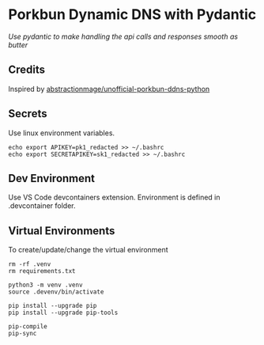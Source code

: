 # Porkbun Dynamic DNS with Pydantic
*Use pydantic to make handling the api calls and responses smooth as butter*

## Credits
Inspired by [abstractionmage/unofficial-porkbun-ddns-python](https://github.com/abstractionmage/unofficial-porkbun-ddns-python)

## Secrets
Use linux environment variables.
```
echo export APIKEY=pk1_redacted >> ~/.bashrc
echo export SECRETAPIKEY=sk1_redacted >> ~/.bashrc
```

## Dev Environment
Use VS Code devcontainers extension. Environment is defined in .devcontainer folder.


## Virtual Environments
To create/update/change the virtual environment
```
rm -rf .venv
rm requirements.txt

python3 -m venv .venv
source .devenv/bin/activate

pip install --upgrade pip
pip install --upgrade pip-tools

pip-compile
pip-sync
```

